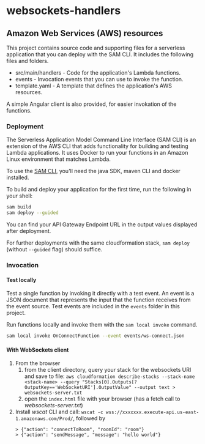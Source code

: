 # websockets-handlers

## Amazon Web Services (AWS) resources

This project contains source code and supporting files for a serverless application that you can deploy with the SAM CLI. It includes the following files and folders.
- src/main/handlers - Code for the application's Lambda functions.
- events - Invocation events that you can use to invoke the function.
- template.yaml - A template that defines the application's AWS resources.

A simple Angular client is also provided, for easier invokation of the functions.


### Deployment

The Serverless Application Model Command Line Interface (SAM CLI) is an extension of the AWS CLI that adds functionality for building and testing Lambda applications. 
It uses Docker to run your functions in an Amazon Linux environment that matches Lambda.

To use the [SAM CLI](https://docs.aws.amazon.com/serverless-application-model/latest/developerguide/serverless-sam-cli-install.html), you'll need the java SDK, maven CLI and docker installed.

To build and deploy your application for the first time, run the following in your shell:

```bash
sam build
sam deploy --guided
```

You can find your API Gateway Endpoint URL in the output values displayed after deployment.

For further deployments with the same cloudformation stack, `sam deploy` (without `--guided` flag) should suffice.

### Invocation

#### Test locally

Test a single function by invoking it directly with a test event. An event is a JSON document that represents the input that the function receives from the event source. 
Test events are included in the `events` folder in this project.

Run functions locally and invoke them with the `sam local invoke` command.

```bash
sam local invoke OnConnectFunction --event events/ws-connect.json
```

#### With WebSockets client

1. From the browser
	1. from the client directory, query your stack for the websockets URI and save to file: `aws cloudformation describe-stacks --stack-name <stack-name> --query "Stacks[0].Outputs[?OutputKey=='WebSocketURI'].OutputValue" --output text > websockets-server.txt` 
	2. open the `index.html` file with your browser (has a fetch call to _websockets-server.txt_)
2. Install _wscat_ CLI and call: `wscat -c wss://xxxxxxx.execute-api.us-east-1.amazonaws.com/Prod/`, followed by
	```
	> {"action": "connectToRoom", "roomId": "room"}
	> {"action": "sendMessage", "message": "hello world"}
	``` 